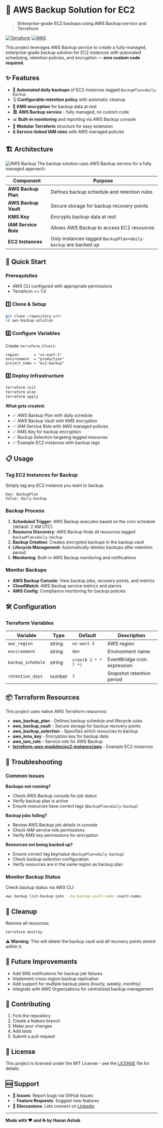 # 🔄 AWS Backup Solution for EC2

> **Enterprise-grade EC2 backups using AWS Backup service and Terraform**

[![Terraform](https://img.shields.io/badge/Terraform-1.0+-623CE4?logo=terraform&logoColor=white)](https://terraform.io)
[![AWS](https://img.shields.io/badge/AWS-Backup%20%7C%20EC2%20%7C%20KMS-FF9900?logo=amazon-aws&logoColor=white)](https://aws.amazon.com)

This project leverages AWS Backup service to create a fully-managed, enterprise-grade backup solution for EC2 instances with automated scheduling, retention policies, and encryption — **zero custom code required**.

## ✨ Features

- 🌙 **Automated daily backups** of EC2 instances tagged `BackupPlan=daily-backup`
- 🗓️ **Configurable retention policy** with automatic cleanup
- 🔐 **KMS encryption** for backup data at rest
- 🏛️ **AWS Backup service** - fully managed, no custom code
- 📊 **Built-in monitoring** and reporting via AWS Backup console
- 🧩 **Modular Terraform** structure for easy extension
- 🔒 **Service-linked IAM roles** with AWS managed policies

## 🏗️ Architecture

![AWS Backup](static/images/architecture.png)
The backup solution uses AWS Backup service for a fully managed approach:

| Component | Purpose |
|-----------|---------|
| **AWS Backup Plan** | Defines backup schedule and retention rules |
| **AWS Backup Vault** | Secure storage for backup recovery points |
| **KMS Key** | Encrypts backup data at rest |
| **IAM Service Role** | Allows AWS Backup to access EC2 resources |
| **EC2 Instances** | Only instances tagged `BackupPlan=daily-backup` are backed up |

## 🚀 Quick Start

### Prerequisites

- AWS CLI configured with appropriate permissions
- Terraform >= 1.0

### 1️⃣ Clone & Setup

```bash
git clone <repository-url>
cd aws-backup-solution
```

### 2️⃣ Configure Variables

Create `terraform.tfvars`:

```hcl
region       = "us-east-1"
environment  = "production"
project_name = "ec2-backup"
```

### 3️⃣ Deploy Infrastructure

```bash
terraform init
terraform plan
terraform apply
```

**What gets created:**
- ✅ AWS Backup Plan with daily schedule
- ✅ AWS Backup Vault with KMS encryption
- ✅ IAM Service Role with AWS managed policies
- ✅ KMS Key for backup encryption
- ✅ Backup Selection targeting tagged resources
- ✅ Example EC2 instances with backup tags

## 📋 Usage

### Tag EC2 Instances for Backup

Simply tag any EC2 instance you want to backup:

```
Key: BackupPlan
Value: daily-backup
```

### Backup Process

1. **Scheduled Trigger**: AWS Backup executes based on the cron schedule (default: 2 AM UTC)
2. **Resource Discovery**: AWS Backup finds all resources tagged `BackupPlan=daily-backup`
3. **Backup Creation**: Creates encrypted backups in the backup vault
4. **Lifecycle Management**: Automatically deletes backups after retention period
5. **Monitoring**: Built-in AWS Backup monitoring and notifications

### Monitor Backups

- **AWS Backup Console**: View backup jobs, recovery points, and metrics
- **CloudWatch**: AWS Backup service metrics and alarms
- **AWS Config**: Compliance monitoring for backup policies

## 🛠️ Configuration
### Terraform Variables

| Variable | Type | Default | Description |
|----------|------|---------|-------------|
| `aws_region` | string | `us-west-2` | AWS region |
| `environment` | string | `dev` | Environment name |
| `backup_schedule` | string | `cron(0 2 * * ? *)` | EventBridge cron expression |
| `retention_days` | number | `7` | Snapshot retention period |

## 📦 Terraform Resources

This project uses native AWS Terraform resources:

- **aws_backup_plan** - Defines backup schedule and lifecycle rules
- **aws_backup_vault** - Secure storage for backup recovery points
- **aws_backup_selection** - Specifies which resources to backup
- **aws_kms_key** - Encryption key for backup data
- **aws_iam_role** - Service role for AWS Backup
- **[terraform-aws-modules/ec2-instance/aws](https://registry.terraform.io/modules/terraform-aws-modules/ec2-instance/aws)** - Example EC2 instances

## 🔧 Troubleshooting

### Common Issues

**Backups not running?**
- Check AWS Backup console for job status
- Verify backup plan is active
- Ensure resources have correct tags (`BackupPlan=daily-backup`)

**Backup jobs failing?**
- Review AWS Backup job details in console
- Check IAM service role permissions
- Verify KMS key permissions for encryption

**Resources not being backed up?**
- Ensure correct tag key/value (`BackupPlan=daily-backup`)
- Check backup selection configuration
- Verify resources are in the same region as backup plan

### Monitor Backup Status

Check backup status via AWS CLI:

```bash
aws backup list-backup-jobs --by-backup-vault-name <vault-name>
```

## 🧹 Cleanup

Remove all resources:

```bash
terraform destroy
```

**⚠️ Warning**: This will delete the backup vault and all recovery points stored within it.

## 🚀 Future Improvements
- Add SNS notifications for backup job failures
- Implement cross-region backup replication
- Add support for multiple backup plans (hourly, weekly, monthly)
- Integrate with AWS Organizations for centralized backup management

## 🤝 Contributing

1. Fork the repository
2. Create a feature branch
3. Make your changes
4. Add tests
5. Submit a pull request

## 📄 License

This project is licensed under the MIT License - see the [LICENSE](LICENSE) file for details.

## 🆘 Support
- 🐛 **Issues**: Report bugs via GitHub Issues
- 💡 **Feature Requests**: Suggest new features
- 💬 **Discussions**: Lets connect on [Linkedin](https://www.linkedin.com/in/hasan-ashab/)


---

**Made with ❤️ and ☕ by Hasan Ashab**
